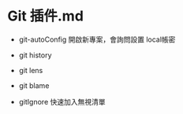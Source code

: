 # Git 插件.md

* git-autoConfig
開啟新專案，會詢問設置 local帳密

* git history

* git lens

* git blame

* gitIgnore
快速加入無視清單
